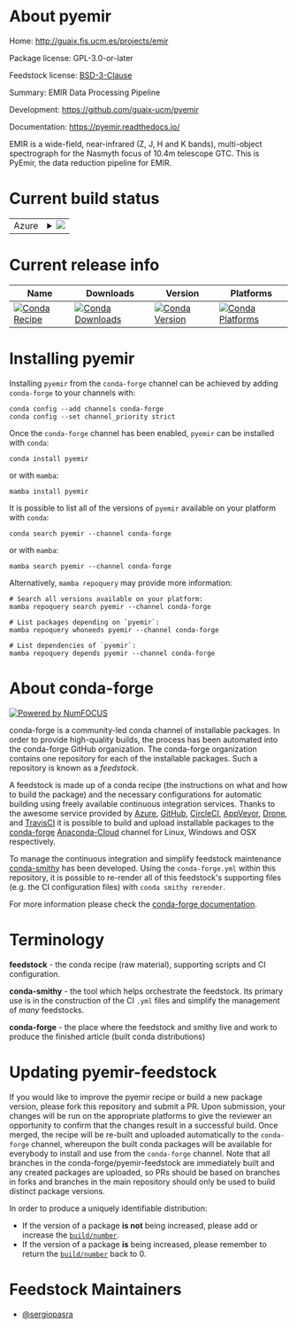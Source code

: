 About pyemir
============

Home: http://guaix.fis.ucm.es/projects/emir

Package license: GPL-3.0-or-later

Feedstock license: [BSD-3-Clause](https://github.com/conda-forge/pyemir-feedstock/blob/main/LICENSE.txt)

Summary: EMIR Data Processing Pipeline

Development: https://github.com/guaix-ucm/pyemir

Documentation: https://pyemir.readthedocs.io/

EMIR is a wide-field, near-infrared (Z, J, H and K bands), multi-object
spectrograph for the Nasmyth focus of 10.4m telescope GTC.
This is PyEmir, the data reduction pipeline for EMIR.


Current build status
====================


<table>
    
  <tr>
    <td>Azure</td>
    <td>
      <details>
        <summary>
          <a href="https://dev.azure.com/conda-forge/feedstock-builds/_build/latest?definitionId=3244&branchName=main">
            <img src="https://dev.azure.com/conda-forge/feedstock-builds/_apis/build/status/pyemir-feedstock?branchName=main">
          </a>
        </summary>
        <table>
          <thead><tr><th>Variant</th><th>Status</th></tr></thead>
          <tbody><tr>
              <td>linux_64_python3.10.____cpython</td>
              <td>
                <a href="https://dev.azure.com/conda-forge/feedstock-builds/_build/latest?definitionId=3244&branchName=main">
                  <img src="https://dev.azure.com/conda-forge/feedstock-builds/_apis/build/status/pyemir-feedstock?branchName=main&jobName=linux&configuration=linux_64_python3.10.____cpython" alt="variant">
                </a>
              </td>
            </tr><tr>
              <td>linux_64_python3.7.____cpython</td>
              <td>
                <a href="https://dev.azure.com/conda-forge/feedstock-builds/_build/latest?definitionId=3244&branchName=main">
                  <img src="https://dev.azure.com/conda-forge/feedstock-builds/_apis/build/status/pyemir-feedstock?branchName=main&jobName=linux&configuration=linux_64_python3.7.____cpython" alt="variant">
                </a>
              </td>
            </tr><tr>
              <td>linux_64_python3.8.____cpython</td>
              <td>
                <a href="https://dev.azure.com/conda-forge/feedstock-builds/_build/latest?definitionId=3244&branchName=main">
                  <img src="https://dev.azure.com/conda-forge/feedstock-builds/_apis/build/status/pyemir-feedstock?branchName=main&jobName=linux&configuration=linux_64_python3.8.____cpython" alt="variant">
                </a>
              </td>
            </tr><tr>
              <td>linux_64_python3.9.____cpython</td>
              <td>
                <a href="https://dev.azure.com/conda-forge/feedstock-builds/_build/latest?definitionId=3244&branchName=main">
                  <img src="https://dev.azure.com/conda-forge/feedstock-builds/_apis/build/status/pyemir-feedstock?branchName=main&jobName=linux&configuration=linux_64_python3.9.____cpython" alt="variant">
                </a>
              </td>
            </tr><tr>
              <td>osx_64_python3.10.____cpython</td>
              <td>
                <a href="https://dev.azure.com/conda-forge/feedstock-builds/_build/latest?definitionId=3244&branchName=main">
                  <img src="https://dev.azure.com/conda-forge/feedstock-builds/_apis/build/status/pyemir-feedstock?branchName=main&jobName=osx&configuration=osx_64_python3.10.____cpython" alt="variant">
                </a>
              </td>
            </tr><tr>
              <td>osx_64_python3.7.____cpython</td>
              <td>
                <a href="https://dev.azure.com/conda-forge/feedstock-builds/_build/latest?definitionId=3244&branchName=main">
                  <img src="https://dev.azure.com/conda-forge/feedstock-builds/_apis/build/status/pyemir-feedstock?branchName=main&jobName=osx&configuration=osx_64_python3.7.____cpython" alt="variant">
                </a>
              </td>
            </tr><tr>
              <td>osx_64_python3.8.____cpython</td>
              <td>
                <a href="https://dev.azure.com/conda-forge/feedstock-builds/_build/latest?definitionId=3244&branchName=main">
                  <img src="https://dev.azure.com/conda-forge/feedstock-builds/_apis/build/status/pyemir-feedstock?branchName=main&jobName=osx&configuration=osx_64_python3.8.____cpython" alt="variant">
                </a>
              </td>
            </tr><tr>
              <td>osx_64_python3.9.____cpython</td>
              <td>
                <a href="https://dev.azure.com/conda-forge/feedstock-builds/_build/latest?definitionId=3244&branchName=main">
                  <img src="https://dev.azure.com/conda-forge/feedstock-builds/_apis/build/status/pyemir-feedstock?branchName=main&jobName=osx&configuration=osx_64_python3.9.____cpython" alt="variant">
                </a>
              </td>
            </tr><tr>
              <td>osx_arm64_python3.10.____cpython</td>
              <td>
                <a href="https://dev.azure.com/conda-forge/feedstock-builds/_build/latest?definitionId=3244&branchName=main">
                  <img src="https://dev.azure.com/conda-forge/feedstock-builds/_apis/build/status/pyemir-feedstock?branchName=main&jobName=osx&configuration=osx_arm64_python3.10.____cpython" alt="variant">
                </a>
              </td>
            </tr><tr>
              <td>osx_arm64_python3.8.____cpython</td>
              <td>
                <a href="https://dev.azure.com/conda-forge/feedstock-builds/_build/latest?definitionId=3244&branchName=main">
                  <img src="https://dev.azure.com/conda-forge/feedstock-builds/_apis/build/status/pyemir-feedstock?branchName=main&jobName=osx&configuration=osx_arm64_python3.8.____cpython" alt="variant">
                </a>
              </td>
            </tr><tr>
              <td>osx_arm64_python3.9.____cpython</td>
              <td>
                <a href="https://dev.azure.com/conda-forge/feedstock-builds/_build/latest?definitionId=3244&branchName=main">
                  <img src="https://dev.azure.com/conda-forge/feedstock-builds/_apis/build/status/pyemir-feedstock?branchName=main&jobName=osx&configuration=osx_arm64_python3.9.____cpython" alt="variant">
                </a>
              </td>
            </tr><tr>
              <td>win_64_python3.10.____cpython</td>
              <td>
                <a href="https://dev.azure.com/conda-forge/feedstock-builds/_build/latest?definitionId=3244&branchName=main">
                  <img src="https://dev.azure.com/conda-forge/feedstock-builds/_apis/build/status/pyemir-feedstock?branchName=main&jobName=win&configuration=win_64_python3.10.____cpython" alt="variant">
                </a>
              </td>
            </tr><tr>
              <td>win_64_python3.7.____cpython</td>
              <td>
                <a href="https://dev.azure.com/conda-forge/feedstock-builds/_build/latest?definitionId=3244&branchName=main">
                  <img src="https://dev.azure.com/conda-forge/feedstock-builds/_apis/build/status/pyemir-feedstock?branchName=main&jobName=win&configuration=win_64_python3.7.____cpython" alt="variant">
                </a>
              </td>
            </tr><tr>
              <td>win_64_python3.8.____cpython</td>
              <td>
                <a href="https://dev.azure.com/conda-forge/feedstock-builds/_build/latest?definitionId=3244&branchName=main">
                  <img src="https://dev.azure.com/conda-forge/feedstock-builds/_apis/build/status/pyemir-feedstock?branchName=main&jobName=win&configuration=win_64_python3.8.____cpython" alt="variant">
                </a>
              </td>
            </tr><tr>
              <td>win_64_python3.9.____cpython</td>
              <td>
                <a href="https://dev.azure.com/conda-forge/feedstock-builds/_build/latest?definitionId=3244&branchName=main">
                  <img src="https://dev.azure.com/conda-forge/feedstock-builds/_apis/build/status/pyemir-feedstock?branchName=main&jobName=win&configuration=win_64_python3.9.____cpython" alt="variant">
                </a>
              </td>
            </tr>
          </tbody>
        </table>
      </details>
    </td>
  </tr>
</table>

Current release info
====================

| Name | Downloads | Version | Platforms |
| --- | --- | --- | --- |
| [![Conda Recipe](https://img.shields.io/badge/recipe-pyemir-green.svg)](https://anaconda.org/conda-forge/pyemir) | [![Conda Downloads](https://img.shields.io/conda/dn/conda-forge/pyemir.svg)](https://anaconda.org/conda-forge/pyemir) | [![Conda Version](https://img.shields.io/conda/vn/conda-forge/pyemir.svg)](https://anaconda.org/conda-forge/pyemir) | [![Conda Platforms](https://img.shields.io/conda/pn/conda-forge/pyemir.svg)](https://anaconda.org/conda-forge/pyemir) |

Installing pyemir
=================

Installing `pyemir` from the `conda-forge` channel can be achieved by adding `conda-forge` to your channels with:

```
conda config --add channels conda-forge
conda config --set channel_priority strict
```

Once the `conda-forge` channel has been enabled, `pyemir` can be installed with `conda`:

```
conda install pyemir
```

or with `mamba`:

```
mamba install pyemir
```

It is possible to list all of the versions of `pyemir` available on your platform with `conda`:

```
conda search pyemir --channel conda-forge
```

or with `mamba`:

```
mamba search pyemir --channel conda-forge
```

Alternatively, `mamba repoquery` may provide more information:

```
# Search all versions available on your platform:
mamba repoquery search pyemir --channel conda-forge

# List packages depending on `pyemir`:
mamba repoquery whoneeds pyemir --channel conda-forge

# List dependencies of `pyemir`:
mamba repoquery depends pyemir --channel conda-forge
```


About conda-forge
=================

[![Powered by
NumFOCUS](https://img.shields.io/badge/powered%20by-NumFOCUS-orange.svg?style=flat&colorA=E1523D&colorB=007D8A)](https://numfocus.org)

conda-forge is a community-led conda channel of installable packages.
In order to provide high-quality builds, the process has been automated into the
conda-forge GitHub organization. The conda-forge organization contains one repository
for each of the installable packages. Such a repository is known as a *feedstock*.

A feedstock is made up of a conda recipe (the instructions on what and how to build
the package) and the necessary configurations for automatic building using freely
available continuous integration services. Thanks to the awesome service provided by
[Azure](https://azure.microsoft.com/en-us/services/devops/), [GitHub](https://github.com/),
[CircleCI](https://circleci.com/), [AppVeyor](https://www.appveyor.com/),
[Drone](https://cloud.drone.io/welcome), and [TravisCI](https://travis-ci.com/)
it is possible to build and upload installable packages to the
[conda-forge](https://anaconda.org/conda-forge) [Anaconda-Cloud](https://anaconda.org/)
channel for Linux, Windows and OSX respectively.

To manage the continuous integration and simplify feedstock maintenance
[conda-smithy](https://github.com/conda-forge/conda-smithy) has been developed.
Using the ``conda-forge.yml`` within this repository, it is possible to re-render all of
this feedstock's supporting files (e.g. the CI configuration files) with ``conda smithy rerender``.

For more information please check the [conda-forge documentation](https://conda-forge.org/docs/).

Terminology
===========

**feedstock** - the conda recipe (raw material), supporting scripts and CI configuration.

**conda-smithy** - the tool which helps orchestrate the feedstock.
                   Its primary use is in the construction of the CI ``.yml`` files
                   and simplify the management of *many* feedstocks.

**conda-forge** - the place where the feedstock and smithy live and work to
                  produce the finished article (built conda distributions)


Updating pyemir-feedstock
=========================

If you would like to improve the pyemir recipe or build a new
package version, please fork this repository and submit a PR. Upon submission,
your changes will be run on the appropriate platforms to give the reviewer an
opportunity to confirm that the changes result in a successful build. Once
merged, the recipe will be re-built and uploaded automatically to the
`conda-forge` channel, whereupon the built conda packages will be available for
everybody to install and use from the `conda-forge` channel.
Note that all branches in the conda-forge/pyemir-feedstock are
immediately built and any created packages are uploaded, so PRs should be based
on branches in forks and branches in the main repository should only be used to
build distinct package versions.

In order to produce a uniquely identifiable distribution:
 * If the version of a package **is not** being increased, please add or increase
   the [``build/number``](https://docs.conda.io/projects/conda-build/en/latest/resources/define-metadata.html#build-number-and-string).
 * If the version of a package **is** being increased, please remember to return
   the [``build/number``](https://docs.conda.io/projects/conda-build/en/latest/resources/define-metadata.html#build-number-and-string)
   back to 0.

Feedstock Maintainers
=====================

* [@sergiopasra](https://github.com/sergiopasra/)

